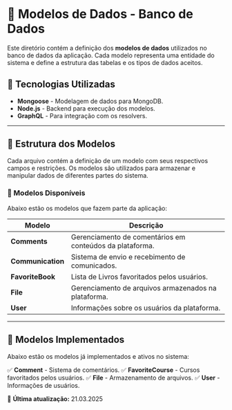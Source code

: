 # 📘 Modelos de Dados - Banco de Dados

Este diretório contém a definição dos **modelos de dados** utilizados no banco de dados da aplicação. Cada modelo representa uma entidade do sistema e define a estrutura das tabelas e os tipos de dados aceitos.

## 🚀 Tecnologias Utilizadas

- **Mongoose** - Modelagem de dados para MongoDB.
- **Node.js** - Backend para execução dos modelos.
- **GraphQL** - Para integração com os resolvers.

---

## 📂 Estrutura dos Modelos

Cada arquivo contém a definição de um modelo com seus respectivos campos e restrições. Os modelos são utilizados para armazenar e manipular dados de diferentes partes do sistema.

### 📌 Modelos Disponíveis

Abaixo estão os modelos que fazem parte da aplicação:

| Modelo              | Descrição |
|---------------------|-----------|
| **Comments**       | Gerenciamento de comentários em conteúdos da plataforma. |
| **Communication**  | Sistema de envio e recebimento de comunicados. |
| **FavoriteBook** | Lista de Livros favoritados pelos usuários. |
| **File**          | Gerenciamento de arquivos armazenados na plataforma. |
| **User**       | Informações sobre os usuários da plataforma. |

---

## 📌 Modelos Implementados

Abaixo estão os modelos já implementados e ativos no sistema:

✅ **Comment** - Sistema de comentários.
✅ **FavoriteCourse** - Cursos favoritados pelos usuários.
✅ **File** - Armazenamento de arquivos.
✅ **User** - Informações de usuários.

📌 **Última atualização:** 21.03.2025
